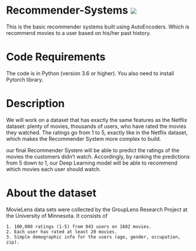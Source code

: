 # Recommender-Systems [![](https://img.shields.io/github/license/mashape/apistatus.svg)](https://github.com/Shyamspr/Recommender-Systems/blob/master/LICENSE.txt)

This is the basic recommender systems built using AutoEncoders. Which is recommend movies to a user based on his/her past history.

# Code Requirements
The code is in Python (version 3.6 or higher). You also need to install Pytorch library.

# Description
We will work on a dataset that has exactly the same features as the Netflix dataset: plenty of movies, thousands of users, who have rated the movies they watched. The ratings go from 1 to 5, exactly like in the Netflix dataset, which makes the Recommender System more complex to build.

our final Recommender System will be able to predict the ratings of the movies the customers didn’t watch. Accordingly, by ranking the predictions from 5 down to 1, our Deep Learning model will be able to recommend which movies each user should watch.
 
# About the dataset 
MovieLens data sets were collected by the GroupLens Research Project
at the University of Minnesota. It consists of 

	1. 100,000 ratings (1-5) from 943 users on 1682 movies. 
	2. Each user has rated at least 20 movies. 
    3. Simple demographic info for the users (age, gender, occupation, zip).

